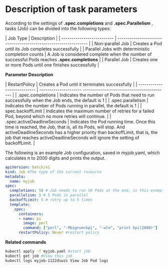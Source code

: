 # Description of task parameters

According to the settings of __.spec.completions__ and __.spec.Parallelism__ , tasks (Job) can be divided into the following types:

| Job Type | Description |
| -------------------------- | ---------------------- ----------------------------------------- |
| Non-parallel Job | Creates a Pod until its Job completes successfully |
| Parallel Jobs with deterministic completion counts | A Job is considered complete when the number of successful Pods reaches __.spec.completions__ |
| Parallel Job | Creates one or more Pods until one finishes successfully |

**Parameter Description**

| RestartPolicy | Creates a Pod until it terminates successfully |
| --------------------------- | --------------------- ------------------------------------------ |
| .spec.completions | Indicates the number of Pods that need to run successfully when the Job ends, the default is 1 |
| .spec.parallelism | Indicates the number of Pods running in parallel, the default is 1 |
| spec.backoffLimit | Indicates the maximum number of retries for a failed Pod, beyond which no more retries will continue. |
| .spec.activeDeadlineSeconds | Indicates the Pod running time. Once this time is reached, the Job, that is, all its Pods, will stop. And activeDeadlineSeconds has a higher priority than backoffLimit, that is, the job that reaches activeDeadlineSeconds will ignore the setting of backoffLimit. |

The following is an example Job configuration, saved in myjob.yaml, which calculates π to 2000 digits and prints the output.

```yaml
apiVersion: batch/v1
kind: Job #The type of the current resource
metadata:
  name: myjob
spec:
  completions: 50 # Job needs to run 50 Pods at the end, in this example it prints π 50 times
  parallelism: 5 # 5 Pods in parallel
  backoffLimit: 5 # retry up to 5 times
  template:
    spec:
      containers:
      - name: pi
        image: perl
        command: ["perl", "-Mbignum=bpi", "-wle", "print bpi(2000)"]
      restartPolicy: Never #restart policy
```

**Related commands**

```bash
kubectl apply -f myjob.yaml #start job
kubectl get job #View this job
kubectl logs myjob-1122dswzs View Job Pod logs
```